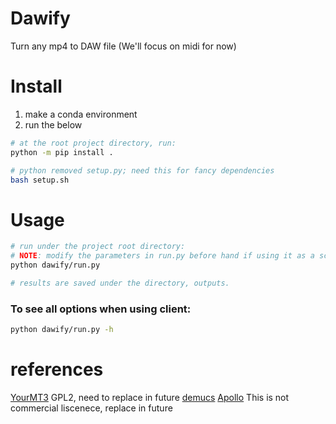 # Dawify
Turn any mp4 to DAW file (We'll focus on midi for now)

# Install
1. make a conda environment
2. run the below
```bash
# at the root project directory, run:
python -m pip install .

# python removed setup.py; need this for fancy dependencies
bash setup.sh
```

# Usage
```bash
# run under the project root directory:
# NOTE: modify the parameters in run.py before hand if using it as a script
python dawify/run.py

# results are saved under the directory, outputs.
```

### To see all options when using client:
```bash
python dawify/run.py -h
```

# references
[YourMT3](https://github.com/mimbres/YourMT3) GPL2, need to replace in future
[demucs](https://github.com/facebookresearch/demucs)
[Apollo](https://github.com/JusperLee/Apollo) This is not commercial liscenece, replace in future